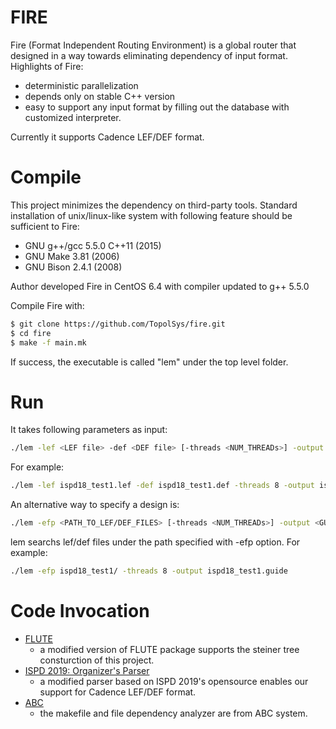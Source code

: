 # FIRE
Fire (Format Independent Routing Environment) is a global router that designed in a way towards eliminating dependency of input format. Highlights of Fire:

+ deterministic parallelization
+ depends only on stable C++ version
+ easy to support any input format by filling out the database with customized interpreter. 

Currently it supports Cadence LEF/DEF format.

# Compile
This project minimizes the dependency on third-party tools. Standard installation of unix/linux-like system with following feature should be sufficient to Fire: 

+ GNU g++/gcc 5.5.0 C++11 (2015)
+ GNU Make 3.81 (2006)
+ GNU Bison 2.4.1 (2008)

Author developed Fire in CentOS 6.4 with compiler updated to g++ 5.5.0

Compile Fire with:
```bash
$ git clone https://github.com/TopolSys/fire.git 
$ cd fire
$ make -f main.mk
```
If success, the executable is called "lem" under the top level folder.

# Run 
It takes following parameters as input:
```bash
./lem -lef <LEF file> -def <DEF file> [-threads <NUM_THREADs>] -output <GUIDE_FILE_NAME>
```
For example: 
```bash
./lem -lef ispd18_test1.lef -def ispd18_test1.def -threads 8 -output ispd18_test1.guide
```
An alternative way to specify a design is:
```bash
./lem -efp <PATH_TO_LEF/DEF_FILES> [-threads <NUM_THREADs>] -output <GUIDE_FILE_NAME>
```
lem searchs lef/def files under the path specified with -efp option. 
For example: 
```bash
./lem -efp ispd18_test1/ -threads 8 -output ispd18_test1.guide
```
# Code Invocation
+ [FLUTE](http://home.eng.iastate.edu/~cnchu/flute.html)
  + a modified version of FLUTE package supports the steiner tree consturction of this project. 
+ [ISPD 2019: Organizer's Parser](http://www.ispd.cc/contests/19/tutorial.htm)
  + a modified parser based on ISPD 2019's opensource enables our support for Cadence LEF/DEF format. 
+ [ABC](https://people.eecs.berkeley.edu/~alanmi/abc/)
  + the makefile and file dependency analyzer are from ABC system. 
